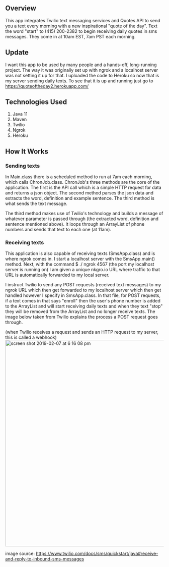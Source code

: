 ## Overview
This app integrates Twilio text messaging services and Quotes API to send you a text every morning with a new inspirational "quote of the day".
Text the word "start" to (415) 200-2382 to begin receiving daily quotes in sms messages. They come in at 10am EST, 7am PST each morning.

## Update
I want this app to be used by many people and a hands-off, long-running project. The way it was originally set up with ngrok and a localhost server was not setting it up for that. I uploaded the code to Heroku so now that is my server sending daily texts. To see that it is up and running just go to https://quoteoftheday2.herokuapp.com/

## Technologies Used
1. Java 11
2. Maven
3. Twilio
4. Ngrok
5. Heroku

## How It Works

### Sending texts
In Main.class there is a scheduled method to run at 7am each morning, which calls ChronJob.class. ChronJob's three methods are the core of the application.
The first is the API call which is a simple HTTP request for data and returns a json object.
The second method parses the json data and extracts the word, definition and example sentence.
The third method is what sends the text message.

The third method makes use of Twilio's technology and builds a message of whatever parameter is passed through (the extracted word, definition and sentence mentioned above). It loops through an ArrayList of phone numbers and sends that text to each one (at 11am). 

### Receiving texts
This application is also capable of receiving texts (SmsApp.class) and is where ngrok comes in. I start a localhost server with the SmsApp.main() method. Next, with the command $ ./ ngrok 4567 (the port my localhost server is running on) I am given a unique nkgro.io URL where traffic to that URL is automatically forwarded to my local server. 

I instruct Twilio to send any POST requests (received text messages) to my ngrok URL which then get forwarded to my localhost server which then get handled however I specify in SmsApp.class. In that file, for POST requests, if a text comes in that says "enroll" then the user's phone number is added to the ArrayList and will start receiving daily texts and when they text "stop" they will be removed from the ArrayList and no longer receive texts. The image below taken from Twilio explains the process a POST request goes through. 

(when Twilio receives a request and sends an HTTP request to my server, this is called a webhook)
<img width="654" alt="screen shot 2019-02-07 at 6 16 08 pm" src="https://user-images.githubusercontent.com/34493689/52455893-29596280-2b07-11e9-87ee-43a6ceff3ca6.png">

image source: https://www.twilio.com/docs/sms/quickstart/java#receive-and-reply-to-inbound-sms-messages
